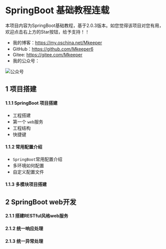 # SpringBoot 基础教程连载
本项目内容为SpringBoot基础教程，基于2.0.3版本。如您觉得该项目对您有用，欢迎点击右上方的Star按钮，给予支持！！
- 我的博客：https://my.oschina.net/Mkeeper
- GitHub：https://github.com/Mkeeper6
- Gitee: https://gitee.com/Mkeeper
- 我的公众号：

![公众号](https://oscimg.oschina.net/oscnet/e8870411cf89e55a4b07e131382e0f51e73.jpg)


## 1 项目搭建
#### 1.1.1 SpringBoot 项目搭建
- 工程搭建
- 第一个 `web`服务
- 工程结构
- 快捷键
#### 1.1.2 常用配置介绍
- `SpringBoot`常用配置介绍
- 多环境如何配置
- 自定义配置文件

#### 1.1.3 多模块项目搭建

## 2 SpringBoot web开发
#### 2.1.1 搭建RESTful风格web服务
#### 2.1.2 统一响应处理
#### 2.1.3 统一异常处理

